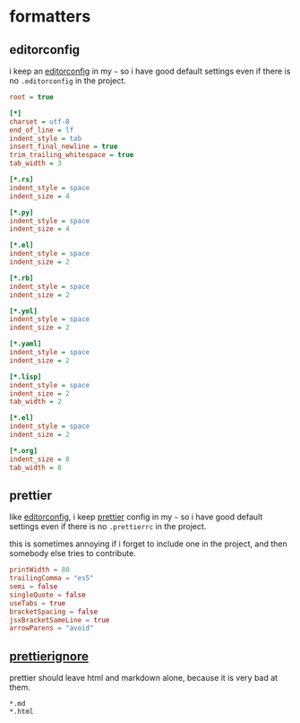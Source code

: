 # formatters

## editorconfig

i keep an [editorconfig](https://editorconfig.org) in my `~` so i have good
default settings even if there is no `.editorconfig` in the project.

```ini filename=".editorconfig"
root = true

[*]
charset = utf-8
end_of_line = lf
indent_style = tab
insert_final_newline = true
trim_trailing_whitespace = true
tab_width = 3

[*.rs]
indent_style = space
indent_size = 4

[*.py]
indent_style = space
indent_size = 4

[*.el]
indent_style = space
indent_size = 2

[*.rb]
indent_style = space
indent_size = 2

[*.yml]
indent_style = space
indent_size = 2

[*.yaml]
indent_style = space
indent_size = 2

[*.lisp]
indent_style = space
indent_size = 2
tab_width = 2

[*.el]
indent_style = space
indent_size = 2

[*.org]
indent_size = 8
tab_width = 8
```

## prettier

like [editorconfig](#editorconfig), i keep [prettier](https://prettier.io/)
config in my `~` so i have good default settings even if there is no
`.prettierrc` in the project.

this is sometimes annoying if i forget to include one in the project, and then
somebody else tries to contribute.

```toml filename=".prettierrc.toml"
printWidth = 80
trailingComma = "es5"
semi = false
singleQuote = false
useTabs = true
bracketSpacing = false
jsxBracketSameLine = true
arrowParens = "avoid"
```

## [prettierignore](https://prettier.io/docs/en/ignore.html)

prettier should leave html and markdown alone, because it is very bad at them.

```gitignore filename=".prettierignore"
*.md
*.html
```

